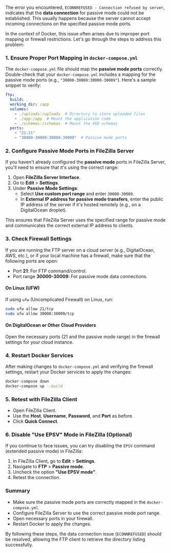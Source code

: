 The error you encountered, `ECONNREFUSED - Connection refused by server`, indicates that the **data connection** for passive mode could not be established. This usually happens because the server cannot accept incoming connections on the specified passive mode ports. 

In the context of Docker, this issue often arises due to improper port mapping or firewall restrictions. Let's go through the steps to address this problem:

### **1. Ensure Proper Port Mapping in `docker-compose.yml`**

The `docker-compose.yml` file should map the **passive mode ports** correctly. Double-check that your `docker-compose.yml` includes a mapping for the passive mode ports (e.g., `"30000-30009:30000-30009"`). Here's a sample snippet to verify:

```yaml
ftp:
  build: .
  working_dir: /app
  volumes:
    - ./uploads:/uploads  # Directory to store uploaded files
    - ./app:/app  # Mount the application code
    - ./schemas:/schemas  # Mount the XSD schemas
  ports:
    - "21:21"
    - "30000-30009:30000-30009"  # Passive mode ports
```

### **2. Configure Passive Mode Ports in FileZilla Server**

If you haven't already configured the **passive mode** ports in FileZilla Server, you'll need to ensure that it's using the correct range:

1. Open **FileZilla Server Interface**.
2. Go to **Edit** > **Settings**.
3. Under **Passive Mode Settings**:
   - Select **Use custom port range** and enter `30000-30009`.
   - In **External IP address for passive mode transfers**, enter the public IP address of the server if it's hosted remotely (e.g., on a DigitalOcean droplet).

This ensures that FileZilla Server uses the specified range for passive mode and communicates the correct external IP address to clients.

### **3. Check Firewall Settings**

If you are running the FTP server on a cloud server (e.g., DigitalOcean, AWS, etc.), or if your local machine has a firewall, make sure that the following ports are open:
- Port **21**: For FTP command/control.
- Port range **30000-30009**: For passive mode data connections.

#### **On Linux (UFW)**
If using `ufw` (Uncomplicated Firewall) on Linux, run:
```bash
sudo ufw allow 21/tcp
sudo ufw allow 30000:30009/tcp
```

#### **On DigitalOcean or Other Cloud Providers**
Open the necessary ports (21 and the passive mode range) in the firewall settings for your cloud instance.

### **4. Restart Docker Services**
After making changes to `docker-compose.yml` and verifying the firewall settings, restart your Docker services to apply the changes:
```bash
docker-compose down
docker-compose up --build
```

### **5. Retest with FileZilla Client**

- Open FileZilla Client.
- Use the **Host**, **Username**, **Password**, and **Port** as before.
- Click **Quick Connect**.

### **6. Disable "Use EPSV" Mode in FileZilla (Optional)**

If you continue to face issues, you can try disabling the `EPSV` command (extended passive mode) in FileZilla:
1. In FileZilla Client, go to **Edit** > **Settings**.
2. Navigate to **FTP** > **Passive mode**.
3. Uncheck the option **"Use EPSV mode"**.
4. Retest the connection.

### **Summary**
- Make sure the passive mode ports are correctly mapped in the `docker-compose.yml`.
- Configure FileZilla Server to use the correct passive mode port range.
- Open necessary ports in your firewall.
- Restart Docker to apply the changes.

By following these steps, the data connection issue (`ECONNREFUSED`) should be resolved, allowing the FTP client to retrieve the directory listing successfully.